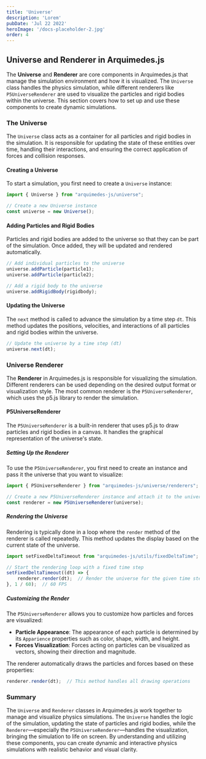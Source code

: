 ```yaml
---
title: 'Universe'
description: 'Lorem'
pubDate: 'Jul 22 2022'
heroImage: '/docs-placeholder-2.jpg'
order: 4
---
```


## Universe and Renderer in Arquimedes.js

The **Universe** and **Renderer** are core components in Arquimedes.js that manage the simulation environment and how it is visualized. The `Universe` class handles the physics simulation, while different renderers like `P5UniverseRenderer` are used to visualize the particles and rigid bodies within the universe. This section covers how to set up and use these components to create dynamic simulations.

### The Universe

The `Universe` class acts as a container for all particles and rigid bodies in the simulation. It is responsible for updating the state of these entities over time, handling their interactions, and ensuring the correct application of forces and collision responses.

#### Creating a Universe

To start a simulation, you first need to create a `Universe` instance:

```javascript
import { Universe } from "arquimedes-js/universe";

// Create a new Universe instance
const universe = new Universe();
```

#### Adding Particles and Rigid Bodies

Particles and rigid bodies are added to the universe so that they can be part of the simulation. Once added, they will be updated and rendered automatically.

```javascript
// Add individual particles to the universe
universe.addParticle(particle1);
universe.addParticle(particle2);

// Add a rigid body to the universe
universe.addRigidBody(rigidbody);
```

#### Updating the Universe

The `next` method is called to advance the simulation by a time step `dt`. This method updates the positions, velocities, and interactions of all particles and rigid bodies within the universe.

```javascript
// Update the universe by a time step (dt)
universe.next(dt);
```

### Universe Renderer

The **Renderer** in Arquimedes.js is responsible for visualizing the simulation. Different renderers can be used depending on the desired output format or visualization style. The most common renderer is the `P5UniverseRenderer`, which uses the p5.js library to render the simulation.

#### P5UniverseRenderer

The `P5UniverseRenderer` is a built-in renderer that uses p5.js to draw particles and rigid bodies in a canvas. It handles the graphical representation of the universe's state.

##### Setting Up the Renderer

To use the `P5UniverseRenderer`, you first need to create an instance and pass it the universe that you want to visualize:

```javascript
import { P5UniverseRenderer } from "arquimedes-js/universe/renderers";

// Create a new P5UniverseRenderer instance and attach it to the universe
const renderer = new P5UniverseRenderer(universe);
```

##### Rendering the Universe

Rendering is typically done in a loop where the `render` method of the renderer is called repeatedly. This method updates the display based on the current state of the universe.

```javascript
import setFixedDeltaTimeout from "arquimedes-js/utils/fixedDeltaTime";

// Start the rendering loop with a fixed time step
setFixedDeltaTimeout((dt) => {
    renderer.render(dt);  // Render the universe for the given time step
}, 1 / 60);  // 60 FPS
```

##### Customizing the Render

The `P5UniverseRenderer` allows you to customize how particles and forces are visualized:

- **Particle Appearance**: The appearance of each particle is determined by its `Apparience` properties such as color, shape, width, and height.
- **Forces Visualization**: Forces acting on particles can be visualized as vectors, showing their direction and magnitude.

The renderer automatically draws the particles and forces based on these properties:

```javascript
renderer.render(dt);  // This method handles all drawing operations
```

### Summary

The `Universe` and `Renderer` classes in Arquimedes.js work together to manage and visualize physics simulations. The `Universe` handles the logic of the simulation, updating the state of particles and rigid bodies, while the `Renderer`—especially the `P5UniverseRenderer`—handles the visualization, bringing the simulation to life on screen. By understanding and utilizing these components, you can create dynamic and interactive physics simulations with realistic behavior and visual clarity.